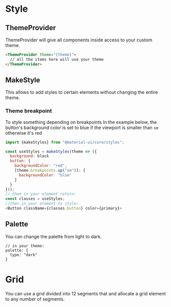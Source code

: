 # Style

## ThemeProvider

ThemeProvider will give all components inside access to your custom theme.

```html
<ThemeProvider theme="{theme}">
  // all the items here will use your theme
</ThemeProvider>
```

## MakeStyle

This allows to add styles to certain elements without changing the entire theme.

### Theme breakpoint

To style something depending on breakpoints
In the example below, the button's background color is set to blue if the
viewport is smaller than `sm` otherwise it's red

```js
import {makeStyles} from "@material-ui/core/styles";

const useStyles = makeStyles(theme => ({
  background: black
  button: {
    backgroundColor: "red",
    [theme.breakpoints.up("sm")]: {
      backgroundColor: "blue"
    }
  }
}));
// then in your element return:
const classes = useStyles;
//then in your element to style:
<Button className={classes.button} color={primary}>
```

## Palette

You can change the palette from light to dark.

```JS
// in your theme:
palette: {
  type: "dark"
}
```

# Grid

You can use a grid divided into 12 segments that and allocate a grid element to
any number of segments.
